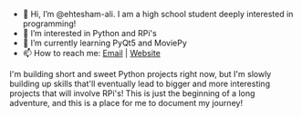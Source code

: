- 👋 Hi, I’m @ehtesham-ali. I am a high school student deeply interested in programming!
- 👀 I’m interested in Python and RPi's
- 🌱 I’m currently learning PyQt5 and MoviePy
- 📫 How to reach me: [Email](mailto:ehtesham.ali2006@gmail.com) | [Website](https://ali-ehtesham.carrd.co/)

I'm building short and sweet Python projects right now, but I'm slowly building up skills
that'll eventually lead to bigger and more interesting projects that will involve RPi's! This is just the beginning of a long adventure, and this is a place for me to document my journey!

<!---
ehtesham-ali/ehtesham-ali is a ✨ special ✨ repository because its `README.md` (this file) appears on your GitHub profile.
You can click the Preview link to take a look at your changes.
--->
